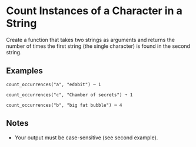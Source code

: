 # Count Instances of a Character in a String

Create a function that takes two strings as arguments and returns the number of times the first string (the single character) is found in the second string.

## Examples
```
count_occurrences("a", "edabit") ➞ 1

count_occurrences("c", "Chamber of secrets") ➞ 1

count_occurrences("b", "big fat bubble") ➞ 4
```

## Notes

* Your output must be case-sensitive (see second example).